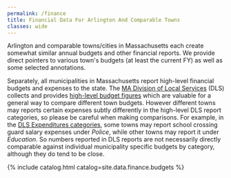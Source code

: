 ```yaml
---
permalink: /finance
title: Financial Data For Arlington And Comparable Towns
classes: wide
---
```


Arlington and comparable towns/cities in Massachusetts each create somewhat similar annual budgets and other financial reports.  We provide direct pointers to various town's budgets (at least the current FY) as well as some selected annotations.  

Separately, all municipalities in Massachusetts report high-level financial budgets and expenses to the state.  The [MA Division of Local Services](https://www.mass.gov/orgs/division-of-local-services) (DLS) collects and provides [high-level budget figures](https://dlsgateway.dor.state.ma.us/reports/rdPage.aspx?rdReport=ScheduleA.GenFund_MAIN) which are valuable for a general way to compare different town budgets.  However different towns may reports certain expenses subtly differently in the high-level DLS report categories, so please be careful when making comparisons.  For example, in the [DLS Expenditures categories](https://dlsgateway.dor.state.ma.us/reports/rdPage.aspx?rdReport=ScheduleA.GenFund_MAIN), some towns may report school crossing guard salary expenses under _Police_, while other towns may report it under _Education_.  So numbers reported in DLS reports are not necessarily directly comparable against individual municipality specific budgets by category, although they do tend to be close.

{% include catalog.html catalog=site.data.finance.budgets %}


